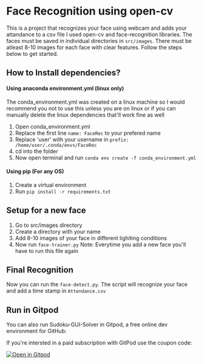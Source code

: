 # Face Recognition using open-cv

This is a project that recognizes your face using webcam and adds your attandance to a csv file
I used open-cv and face-recognition libraries. The faces must be saved in individual directories
in `src/images`. There must be atleast 8-10 images for each face with clear features.
Follow the steps below to get started.

## How to Install dependencies?

#### Using anaconda environment.yml (linux only)

The conda_environment.yml was created on a linux machine so I would recommend you not to use this unless you are on linux or if you can manually delete the linux dependencies that'll work fine as well

1. Open conda_environment.yml
2. Replace the first line `name: FaceRec` to your prefered name
3. Replace 'user' with your username in `prefix: /home/user/.conda/envs/FaceRec`
4. cd into the folder
5. Now open terminal and run
`conda env create -f conda_environment.yml`

#### Using pip (For any OS)

1. Create a virtual environment
2. Run `pip install -r requirements.txt`

## Setup for a new face

1. Go to src/images directory
2. Create a directory with your name
3. Add 8-10 images of your face in different lighiting conditions
4. Now run `face-trainer.py`
Note: Everytime you add a new face you'll have to run this file again

## Final Recognition

Now you can run the `face-detect.py`. The script will recognize your face and add a time stamp
in `Attendance.csv`

## Run in Gitpod

You can also run Sudoku-GUI-Solver in Gitpod, a free online dev environment for GitHub:

If you're intersted in a paid subscription with GitPod use the coupon code: 

[![Open in Gitpod](https://gitpod.io/button/open-in-gitpod.svg)](https://gitpod.io/#https://github.com/smokedpirate/Face-recognition/blob/master/src/face-detect.py)